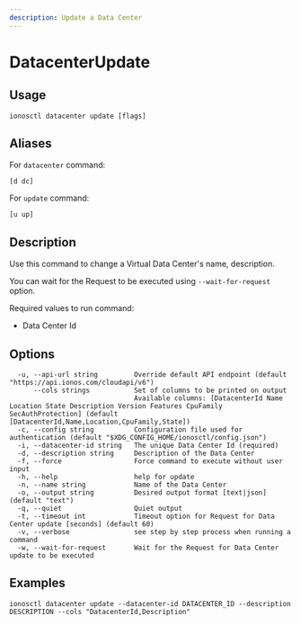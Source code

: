 ```yaml
---
description: Update a Data Center
---
```


# DatacenterUpdate

## Usage

```text
ionosctl datacenter update [flags]
```

## Aliases

For `datacenter` command:

```text
[d dc]
```

For `update` command:

```text
[u up]
```

## Description

Use this command to change a Virtual Data Center's name, description.

You can wait for the Request to be executed using `--wait-for-request` option.

Required values to run command:

* Data Center Id

## Options

```text
  -u, --api-url string         Override default API endpoint (default "https://api.ionos.com/cloudapi/v6")
      --cols strings           Set of columns to be printed on output 
                               Available columns: [DatacenterId Name Location State Description Version Features CpuFamily SecAuthProtection] (default [DatacenterId,Name,Location,CpuFamily,State])
  -c, --config string          Configuration file used for authentication (default "$XDG_CONFIG_HOME/ionosctl/config.json")
  -i, --datacenter-id string   The unique Data Center Id (required)
  -d, --description string     Description of the Data Center
  -f, --force                  Force command to execute without user input
  -h, --help                   help for update
  -n, --name string            Name of the Data Center
  -o, --output string          Desired output format [text|json] (default "text")
  -q, --quiet                  Quiet output
  -t, --timeout int            Timeout option for Request for Data Center update [seconds] (default 60)
  -v, --verbose                see step by step process when running a command
  -w, --wait-for-request       Wait for the Request for Data Center update to be executed
```

## Examples

```text
ionosctl datacenter update --datacenter-id DATACENTER_ID --description DESCRIPTION --cols "DatacenterId,Description"
```


